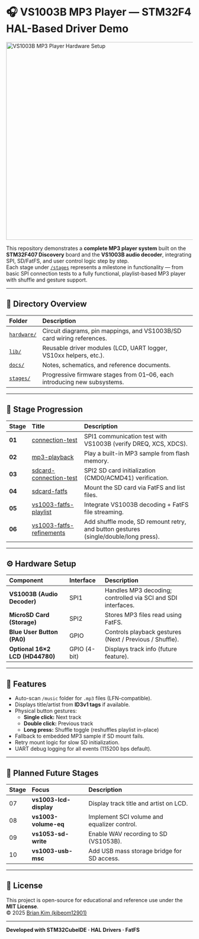 # 🎧 VS1003B MP3 Player — STM32F4 HAL-Based Driver Demo

<img width="703" height="533" alt="VS1003B MP3 Player Hardware Setup" src="https://github.com/user-attachments/assets/e021b8f2-c509-44d5-8b85-8545967e1c4c" />

This repository demonstrates a **complete MP3 player system** built on the **STM32F407 Discovery** board and the **VS1003B audio decoder**, integrating SPI, SD/FatFS, and user control logic step by step.  
Each stage under [`/stages`](./stages) represents a milestone in functionality — from basic SPI connection tests to a fully functional, playlist-based MP3 player with shuffle and gesture support.

---

## 📂 Directory Overview

| Folder | Description |
|:--|:--|
| [`hardware/`](./hardware) | Circuit diagrams, pin mappings, and VS1003B/SD card wiring references. |
| [`lib/`](./lib) | Reusable driver modules (LCD, UART logger, VS10xx helpers, etc.). |
| [`docs/`](./docs) | Notes, schematics, and reference documents. |
| [`stages/`](./stages) | Progressive firmware stages from 01–06, each introducing new subsystems. |

---

## 🧩 Stage Progression

| Stage | Title | Description |
|:--|:--|:--|
| **01** | [connection-test](./stages/01-connection-test) | SPI1 communication test with VS1003B (verify DREQ, XCS, XDCS). |
| **02** | [mp3-playback](./stages/02-mp3-playback) | Play a built-in MP3 sample from flash memory. |
| **03** | [sdcard-connection-test](./stages/03-sdcard-connection-test) | SPI2 SD card initialization (CMD0/ACMD41) verification. |
| **04** | [sdcard-fatfs](./stages/04-sdcard-fatfs) | Mount the SD card via FatFS and list files. |
| **05** | [vs1003-fatfs-playlist](./stages/05-vs1003-fatfs-playlist) | Integrate VS1003B decoding + FatFS file streaming. |
| **06** | [vs1003-fatfs-refinements](./stages/06-vs1003-fatfs-refinements) | Add shuffle mode, SD remount retry, and button gestures (single/double/long press). |

---

## ⚙️ Hardware Setup

| Component | Interface | Description |
|:--|:--|:--|
| **VS1003B (Audio Decoder)** | SPI1 | Handles MP3 decoding; controlled via SCI and SDI interfaces. |
| **MicroSD Card (Storage)** | SPI2 | Stores MP3 files read using FatFS. |
| **Blue User Button (PA0)** | GPIO | Controls playback gestures (Next / Previous / Shuffle). |
| **Optional 16×2 LCD (HD44780)** | GPIO (4-bit) | Displays track info (future feature). |

---

## 🎵 Features

- Auto-scan `/music` folder for `.mp3` files (LFN-compatible).  
- Displays title/artist from **ID3v1 tags** if available.  
- Physical button gestures:
  - **Single click:** Next track  
  - **Double click:** Previous track  
  - **Long press:** Shuffle toggle (reshuffles playlist in-place)  
- Fallback to embedded MP3 sample if SD mount fails.  
- Retry mount logic for slow SD initialization.  
- UART debug logging for all events (115200 bps default).

---

## 🧠 Planned Future Stages

| Stage | Focus | Description |
|:--|:--|:--|
| 07 | **vs1003-lcd-display** | Display track title and artist on LCD. |
| 08 | **vs1003-volume-eq** | Implement SCI volume and equalizer control. |
| 09 | **vs1053-sd-write** | Enable WAV recording to SD (VS1053B). |
| 10 | **vs1003-usb-msc** | Add USB mass storage bridge for SD access. |

---

## 🧾 License

This project is open-source for educational and reference use under the **MIT License**.  
© 2025 [Brian Kim (kibeom12901)](https://github.com/kibeom12901)

---

**Developed with STM32CubeIDE · HAL Drivers · FatFS**

